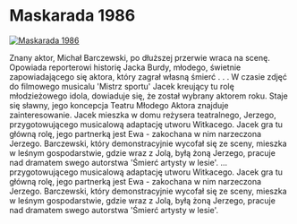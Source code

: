 Maskarada 1986 
=============
[![Maskarada 1986 ](http://vidos.pl/images/player.gif)](http://vidos.pl/maskarada-1986)

 Znany aktor, Michał Barczewski, po dłuższej przerwie wraca na scenę. Opowiada reporterowi historię Jacka Burdy, młodego, świetnie zapowiadającego się aktora, który zagrał własną śmierć . . . W czasie zdjęć do filmowego musicalu 'Mistrz sportu' Jacek kreujący tu rolę młodzieżowego idola, dowiaduje się, że został wybrany aktorem roku. Staje się sławny, jego koncepcja Teatru Młodego Aktora znajduje zainteresowanie. Jacek mieszka w domu reżysera teatralnego, Jerzego, przygotowującego musicalową adaptację utworu Witkacego. Jacek gra tu główną rolę, jego partnerką jest Ewa - zakochana w nim narzeczona Jerzego. Barczewski, który demonstracyjnie wycofał się ze sceny, mieszka w leśnym gospodarstwie, gdzie wraz z Jolą, byłą żoną Jerzego, pracuje nad dramatem swego autorstwa 'Śmierć artysty w lesie'.   ... przygotowującego musicalową adaptację utworu Witkacego. Jacek gra tu główną rolę, jego partnerką jest Ewa - zakochana w nim narzeczona Jerzego. Barczewski, który demonstracyjnie wycofał się ze sceny, mieszka w leśnym gospodarstwie, gdzie wraz z Jolą, byłą żoną Jerzego, pracuje nad dramatem swego autorstwa 'Śmierć artysty w lesie'.
